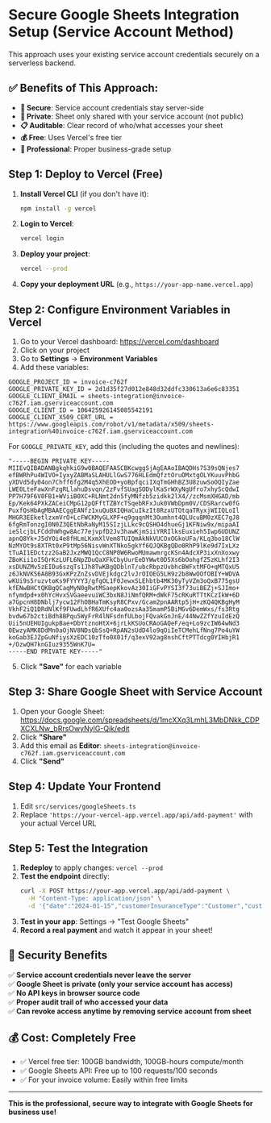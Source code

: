 # Secure Google Sheets Integration Setup (Service Account Method)

This approach uses your existing service account credentials securely on a serverless backend.

## ✅ Benefits of This Approach:
- **🔐 Secure**: Service account credentials stay server-side
- **🎯 Private**: Sheet only shared with your service account (not public)
- **📋 Auditable**: Clear record of who/what accesses your sheet
- **💰 Free**: Uses Vercel's free tier
- **🚀 Professional**: Proper business-grade setup

## Step 1: Deploy to Vercel (Free)

1. **Install Vercel CLI** (if you don't have it):
   ```bash
   npm install -g vercel
   ```

2. **Login to Vercel**:
   ```bash
   vercel login
   ```

3. **Deploy your project**:
   ```bash
   vercel --prod
   ```

4. **Copy your deployment URL** (e.g., `https://your-app-name.vercel.app`)

## Step 2: Configure Environment Variables in Vercel

1. Go to your Vercel dashboard: https://vercel.com/dashboard
2. Click on your project
3. Go to **Settings** → **Environment Variables**
4. Add these variables:

```
GOOGLE_PROJECT_ID = invoice-c762f
GOOGLE_PRIVATE_KEY_ID = 2d1d35f27d012e848d32ddfc330613a6e6c83351
GOOGLE_CLIENT_EMAIL = sheets-integration@invoice-c762f.iam.gserviceaccount.com
GOOGLE_CLIENT_ID = 106425926145085542191
GOOGLE_CLIENT_X509_CERT_URL = https://www.googleapis.com/robot/v1/metadata/x509/sheets-integration%40invoice-c762f.iam.gserviceaccount.com
```

For `GOOGLE_PRIVATE_KEY`, add this (including the quotes and newlines):
```
"-----BEGIN PRIVATE KEY-----
MIIEvQIBADANBgkqhkiG9w0BAQEFAASCBKcwggSjAgEAAoIBAQDHs7S39sQNjes7
efBWRhPu4WIVO+IyxyZABMaSLAHULlGwS776HLEdmQfztOruOMxtgOLYKuuvPhbG
yXDVd5dy04on7Chff6fg2M4q5XhEOD+yoBpfqciIXqTmGHhBZ3U8zuwSoOQIyZae
LWE0LteFawXnFzgRLlahuDsvqn/2zFvfSUagSODylKaSrWXyNgUfro7xhyScQdwI
PP7H79F6V0FB1+WViiB0XC+RLNmt2dn5fyMNfzb5zidkk2lX4//zcMsmXHGAD/mb
Ep/Kek64PXkZACeiCMpG12pQFftTZBYcTSqebRFxJuk0VWbDpm0V/CDSRarcw0fG
PuxfQsHbAgMBAAECggEANfz1xuQuBXIQHaCuIkzIt8RzxUTOtqaTRyxjWIIQLoIl
MHGR3EEketlzxmVrO+LcFWCKMyGLXPF+q9gqqnMt3Oumhnt4QLUcuBM0zXEC7gJ8
6fgRmTonzgI0N0Z3QEtNbRaNyM15SIzjLLkc9cQSHO4dhueGj1KFNiw9x/mipaAI
ieSlcjbLFCddhWhgw8Ac77ejvpfD2Jv3hawKjmSiiYRRIlksEuxieh5Iwp6UDUNZ
apnQ8Yk+J5dYOi4e8fHLmLKxmXlVem8TUIQmAkNkVUCOxOGkoUFa/KLq3bo18ClW
NzMYOt9s8XTRt0xP9tMp56NisvWnXTNko5gkYf6QJQKBgQDo0RhP9lKe9d7IxLXz
tTuAI1EDctzz2GaB2JxzMWQ1QcC8NP0W6RwoMUmawmrgcKSn4AdcXP3ixXnXoxwy
ZBoKii1oI5QrKzLUFL6NpZDuQaXFkCbyUurEeDYWwt0D5Xs6bOohgfZ5zKLhf2I3
xsDUNZMv5zEIDu6szqTs1Jh8TwKBgQDblnT/ubcRbpzUvbhcBWFxtMFO+qMTQxU5
z6JkNVKS6A8B93GxKPzZnZsvDVEjkdgc2lvJrOIOEG5LH9z2b8WwOOfOBIY+WDVA
wKUi9s5ruzvtoKs9FYYYY3/gfgOL1F0JewxSLEhbtb4MK30yTyVZm3oQxB775gsU
kfENwBHCtQKBgQCaqMyN0gRwtMSaepKkovAz30IiGFvPYSI3f73uiBEZj+SJImo+
nfymdpd+x0hYcHvxSVGaeevuiWC3bxN8JiNmfQRM+dWkF75cRKuRTTtKCzIkW+6D
a7GpcnH8DNblj7ycw12FhOBHaTmKsyR8CPxv/Gcam2pnAARtp5jH+zKQ4QKBgHyM
VkhF2iQ1DRdNlKf9FUwdLhfR6XUfc4aa0ozsAa35mamP5BiMGv6DemWxs/fs3Rtg
bvdw67b2ctiBdh8BPqu5WyFrR4lNFsdnfULbojFQvakGnJnE/44NwZZfYzuIdEzQ
Uii5nUEHUIgukpBae+DbYtznoHtX+6jrLkKSUoCRAoGAQeF/eq+Lo9zcIW64wNd3
0EwzyAMK8DdMn0aOjNV8NDsQbSsQ+RpAN2sUdD4lo9qOiIeTCMehLfNng7Po4uYW
koGab3EJZpGuNfiysXzEDC10zTfo0X01f/q3exV92ag8nshCftPTTdcg0YIHbjR1
+/OzwQH7knGIuz9355WnK7U=
-----END PRIVATE KEY-----"
```

5. Click **"Save"** for each variable

## Step 3: Share Google Sheet with Service Account

1. Open your Google Sheet: https://docs.google.com/spreadsheets/d/1mcXXq3LmhL3MbDNkk_CDPXCXLNw_bRrsOwyNylG-Qik/edit
2. Click **"Share"**
3. Add this email as **Editor**: `sheets-integration@invoice-c762f.iam.gserviceaccount.com`
4. Click **"Send"**

## Step 4: Update Your Frontend

1. Edit `src/services/googleSheets.ts`
2. Replace `'https://your-vercel-app.vercel.app/api/add-payment'` with your actual Vercel URL

## Step 5: Test the Integration

1. **Redeploy** to apply changes: `vercel --prod`
2. **Test the endpoint** directly:
   ```bash
   curl -X POST https://your-app.vercel.app/api/add-payment \
     -H "Content-Type: application/json" \
     -d '{"date":"2024-01-15","customerInsuranceType":"Customer","customerName":"Test","paymentType":"Cash","paymentAmount":100,"whosPaying":"Customer Walk In","notes":"Test"}'
   ```
3. **Test in your app**: Settings → "Test Google Sheets"
4. **Record a real payment** and watch it appear in your sheet!

## 🔐 Security Benefits

✅ **Service account credentials never leave the server**  
✅ **Google Sheet is private (only your service account has access)**  
✅ **No API keys in browser source code**  
✅ **Proper audit trail of who accessed your data**  
✅ **Can revoke access anytime by removing service account from sheet**  

## 💰 Cost: Completely Free

- ✅ Vercel free tier: 100GB bandwidth, 100GB-hours compute/month
- ✅ Google Sheets API: Free up to 100 requests/100 seconds
- ✅ For your invoice volume: Easily within free limits

---

**This is the professional, secure way to integrate with Google Sheets for business use!**
